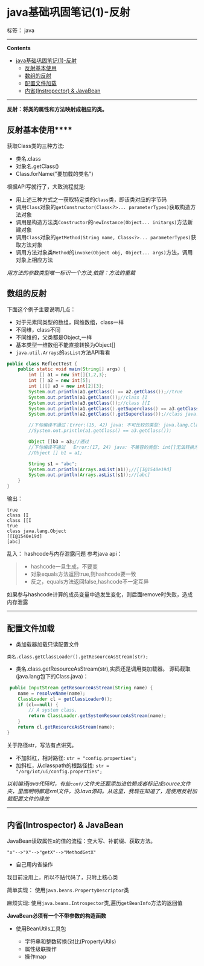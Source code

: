 # java基础巩固笔记(1)-反射

标签： java

---

**Contents**

- [java基础巩固笔记(1)-反射](#java基础巩固笔记1-反射)
  - [反射基本使用](#反射基本使用)
  - [数组的反射](#数组的反射)
  - [配置文件加载](#配置文件加载)
  - [内省(Instropector) & JavaBean](#内省instropector--javabean)



---


**反射：将类的属性和方法映射成相应的类。**

## 反射基本使用****

获取Class类的三种方法:

- 类名.class
- 对象名.getClass()
- Class.forName("要加载的类名")

根据API写就行了，大致流程就是:

- 用上述三种方式之一获取特定类的`Class`类，即该类对应的字节码
- 调用`Class`对象的`getConstructor(Class<?>... parameterTypes)`获取构造方法对象
- 调用是构造方法类`Constructor`的`newInstance(Object... initargs)`方法新建对象
- 调用`Class`对象的`getMethod(String name, Class<?>... parameterTypes)`获取方法对象
- 调用方法对象类`Method`的`invoke(Object obj, Object... args)`方法，调用对象上相应方法

*用方法的参数类型唯一标识一个方法,依据：方法的重载*


## 数组的反射
下面这个例子主要说明几点：

- 对于元素同类型的数组，同维数组，class一样
- 不同维，class不同
- 不同维的，父类都是Object,一样
- 基本类型一维数组不能直接转换为Object[]
- `java.util.Arrays`的`asList`方法API看看

```java
public class ReflectTest {
    public static void main(String[] args) {
        int [] a1 = new int[]{1,2,3};
        int [] a2 = new int[5];
        int [][] a3 = new int[2][3];
        System.out.println(a1.getClass() == a2.getClass());//true
        System.out.println(a1.getClass());//class [I
        System.out.println(a3.getClass());//class [[I
        System.out.println(a1.getClass().getSuperclass() == a3.getClass().getSuperclass());//true
        System.out.println(a2.getClass().getSuperclass());//class java.lang.Object

        //下句编译不通过：Error:(15, 42) java: 不可比较的类型: java.lang.Class<capture#1, 共 ? extends int[]>和java.lang.Class<capture#2, 共 ? extends int[][]>
        //System.out.println(a1.getClass() == a3.getClass());

        Object []b3 = a3;//通过
        //下句编译不通过   Error:(17, 24) java: 不兼容的类型: int[]无法转换为java.lang.Object[]
        //Object [] b1 = a1;

        String s1 = "abc";
        System.out.println(Arrays.asList(a1));//[[I@1540e19d]
        System.out.println(Arrays.asList(s1));//[abc]
    }
}
```



输出：

```
true
class [I
class [[I
true
class java.lang.Object
[[I@1540e19d]
[abc]
```

乱入：
hashcode与内存泄露问题
参考java api：

>* hashcode一旦生成，不要变
>* 对象equals方法返回true,则hashcode要一致
>* 反之，equals方法返回false,hashcode不一定互异

如果参与hashcode计算的成员变量中途发生变化，则后面remove时失败，造成内存泄露


----

## 配置文件加载

- 类加载器加载只读配置文件

`类名.class.getClassLoader().getResourceAsStream(str);`

- 类名.class.getResourceAsStream(str),实质还是调用类加载器。
源码截取(java.lang包下的Class.java)：

```java
 public InputStream getResourceAsStream(String name) {
    name = resolveName(name);
    ClassLoader cl = getClassLoader0();
    if (cl==null) {
        // A system class.
        return ClassLoader.getSystemResourceAsStream(name);
    }
    return cl.getResourceAsStream(name);
}
```

关于路径str，写法有点讲究。

- 不加斜杠，相对路径:
 `str = "config.properties";`
- 加斜杠，从classpath的根路径找:
 `str = "/org/iot/ui/config.properties";`

*以前编译java代码时，有些`conf/`文件夹还要添加进依赖或者标记成source文件夹，里面明明都是xml文件，没Java源码。从这里，我现在知道了，是使用反射加载配置文件的缘故*

---

## 内省(Introspector) & JavaBean
JavaBean读取属性x的值的流程：变大写、补前缀、获取方法。

```
"x"-->"X"-->"getX"-->"MethodGetX"
```

- 自己用内省操作

我目前没用上，所以不贴代码了，只附上核心类

简单实现：
使用`java.beans.PropertyDescriptor`类

麻烦实现:
使用`java.beans.Introspector`类,遍历`getBeanInfo`方法的返回值

**JavaBean必须有一个不带参数的构造函数**

- 使用BeanUtils工具包

    - 字符串和整数转换(对比(PropertyUtils)
    - 属性级联操作
    - 操作map
    
    
    


















